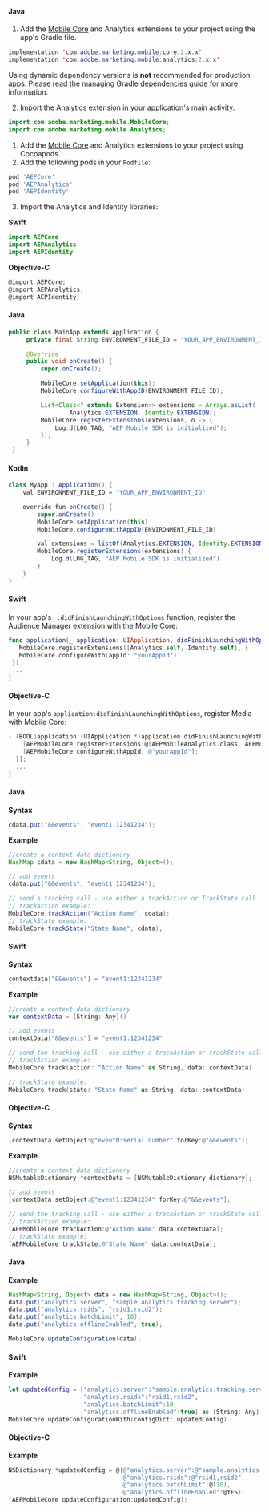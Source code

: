 <Variant platform="android" task="add" repeat="6"/>

#### Java

1. Add the [Mobile Core](../mobile-core/index.md) and Analytics extensions to your project using the app's Gradle file.

```java
implementation 'com.adobe.marketing.mobile:core:2.x.x'
implementation 'com.adobe.marketing.mobile:analytics:2.x.x'
```

<InlineNestedAlert variant="warning" header="false" iconPosition="left">

Using dynamic dependency versions is **not** recommended for production apps. Please read the [managing Gradle dependencies guide](../resources/manage-gradle-dependencies.md) for more information. 

</InlineNestedAlert>

2. Import the Analytics extension in your application's main activity.

```java
import com.adobe.marketing.mobile.MobileCore;
import com.adobe.marketing.mobile.Analytics;
```

<Variant platform="ios" task="add" repeat="7"/>

1. Add the [Mobile Core](../mobile-core/index.md) and Analytics extensions to your project using Cocoapods.
2. Add the following pods in your `Podfile`:

```ruby
pod 'AEPCore'
pod 'AEPAnalytics'
pod 'AEPIdentity'
```

3. Import the Analytics and Identity libraries:

**Swift**

```swift
import AEPCore
import AEPAnalytics
import AEPIdentity
```

**Objective-C**

```objectivec
@import AEPCore;
@import AEPAnalytics;
@import AEPIdentity;
```

<Variant platform="android" task="register" repeat="4"/>

#### Java

```java
public class MainApp extends Application {
     private final String ENVIRONMENT_FILE_ID = "YOUR_APP_ENVIRONMENT_ID";

     @Override
     public void onCreate() {
         super.onCreate();

         MobileCore.setApplication(this);
         MobileCore.configureWithAppID(ENVIRONMENT_FILE_ID);

         List<Class<? extends Extension>> extensions = Arrays.asList(
                 Analytics.EXTENSION, Identity.EXTENSION);
         MobileCore.registerExtensions(extensions, o -> {
             Log.d(LOG_TAG, "AEP Mobile SDK is initialized");
         });
     }
 }
```

#### Kotlin

```java
class MyApp : Application() {
    val ENVIRONMENT_FILE_ID = "YOUR_APP_ENVIRONMENT_ID"

    override fun onCreate() {
        super.onCreate()
        MobileCore.setApplication(this)
        MobileCore.configureWithAppID(ENVIRONMENT_FILE_ID)

        val extensions = listOf(Analytics.EXTENSION, Identity.EXTENSION)
        MobileCore.registerExtensions(extensions) {
            Log.d(LOG_TAG, "AEP Mobile SDK is initialized")
        }
    }
}
```

<Variant platform="ios" task="register" repeat="6"/>

#### Swift

In your app's `_:didFinishLaunchingWithOptions` function, register the Audience Manager extension with the Mobile Core:

```swift
func application(_ application: UIApplication, didFinishLaunchingWithOptions launchOptions: [UIApplication.LaunchOptionsKey: Any]?) -> Bool {
   MobileCore.registerExtensions([Analytics.self, Identity.self], {
   MobileCore.configureWith(appId: "yourAppId")
 })  
 ...
}
```

#### Objective-C

In your app's `application:didFinishLaunchingWithOptions`, register Media with Mobile Core:

```objectivec
- (BOOL)application:(UIApplication *)application didFinishLaunchingWithOptions:(NSDictionary *)launchOptions {
    [AEPMobileCore registerExtensions:@[AEPMobileAnalytics.class, AEPMobileIdentity.class] completion:^{
    [AEPMobileCore configureWithAppId: @"yourAppId"];
  }];
  ...
}
```

<Variant platform="android" task="serialize" repeat="5"/>

#### Java

**Syntax**

```java
cdata.put("&&events", "event1:12341234");
```

**Example**

```java
//create a context data dictionary
HashMap cdata = new HashMap<String, Object>();

// add events
cdata.put("&&events", "event1:12341234");

// send a tracking call - use either a trackAction or TrackState call.
// trackAction example:
MobileCore.trackAction("Action Name", cdata);
// trackState example:
MobileCore.trackState("State Name", cdata);
```

<Variant platform="ios" task="serialize" repeat="10"/>

#### Swift

**Syntax**

```swift
contextdata["&&events"] = "event1:12341234"
```

**Example**

```swift
//create a context data dictionary
var contextData = [String: Any]()

// add events
contextData["&&events"] = "event1:12341234"

// send the tracking call - use either a trackAction or trackState call.
// trackAction example:
MobileCore.track(action: "Action Name" as String, data: contextData)

// trackState example:
MobileCore.track(state: "State Name" as String, data: contextData)
```

#### Objective-C

**Syntax**

```objectivec
[contextData setObject:@"eventN:serial number" forKey:@"&&events"];
```

**Example**

```objectivec
//create a context data dictionary
NSMutableDictionary *contextData = [NSMutableDictionary dictionary];

// add events
[contextData setObject:@"event1:12341234" forKey:@"&&events"];

// send the tracking call - use either a trackAction or trackState call.
// trackAction example:
[AEPMobileCore trackAction:@"Action Name" data:contextData];
// trackState example:
[AEPMobileCore trackState:@"State Name" data:contextData];
```

<Variant platform="android" task="update" repeat="3"/>

#### Java

**Example**

```java
HashMap<String, Object> data = new HashMap<String, Object>();
data.put("analytics.server", "sample.analytics.tracking.server");
data.put("analytics.rsids", "rsid1,rsid2");
data.put("analytics.batchLimit", 10);
data.put("analytics.offlineEnabled", true);

MobileCore.updateConfiguration(data);
```

<Variant platform="ios" task="update" repeat="6"/>

#### Swift

**Example**

```swift
let updatedConfig = ["analytics.server":"sample.analytics.tracking.server",
                     "analytics.rsids":"rsid1,rsid2",
                     "analytics.batchLimit":10,
                     "analytics.offlineEnabled":true] as [String: Any]
MobileCore.updateConfigurationWith(configDict: updatedConfig)
```

#### Objective-C

**Example**

```objectivec
NSDictionary *updatedConfig = @{@"analytics.server":@"sample.analytics.tracking.server",
                                @"analytics.rsids":@"rsid1,rsid2",
                                @"analytics.batchLimit":@(10),
                                @"analytics.offlineEnabled":@YES};
[AEPMobileCore updateConfiguration:updatedConfig];
```
